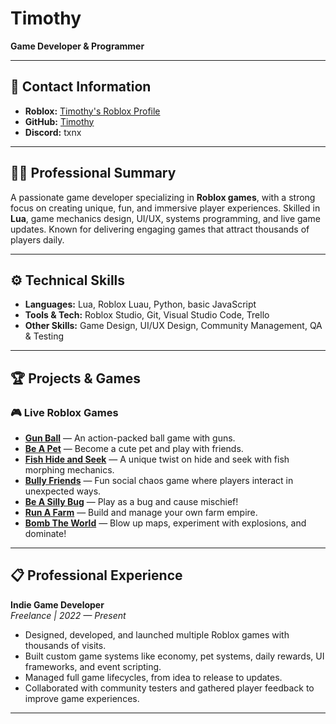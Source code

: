 # Timothy

**Game Developer & Programmer**

---

## 📌 Contact Information

- **Roblox:** [Timothy's Roblox Profile](https://www.roblox.com/users/YOUR_USER_ID/profile)
- **GitHub:** [Timothy](https://github.com/com/Tunnells)
- **Discord:** txnx
---

## 🧑‍💻 Professional Summary

A passionate game developer specializing in **Roblox games**, with a strong focus on creating unique, fun, and immersive player experiences. Skilled in **Lua**, game mechanics design, UI/UX, systems programming, and live game updates. Known for delivering engaging games that attract thousands of players daily.

---

## ⚙️ Technical Skills

- **Languages:** Lua, Roblox Luau, Python, basic JavaScript
- **Tools & Tech:** Roblox Studio, Git, Visual Studio Code, Trello
- **Other Skills:** Game Design, UI/UX Design, Community Management, QA & Testing

---

## 🏆 Projects & Games

### 🎮 Live Roblox Games

- **[Gun Ball](https://www.roblox.com/games/14822302723/Gun-Ball)** — An action-packed ball game with guns.
- **[Be A Pet](https://www.roblox.com/games/106441855698085/Be-A-Pet)** — Become a cute pet and play with friends.
- **[Fish Hide and Seek](https://www.roblox.com/games/132403907963309/Fish-Hide-and-Seek)** — A unique twist on hide and seek with fish morphing mechanics.
- **[Bully Friends](https://www.roblox.com/games/115251976466832/Bully-Friends)** — Fun social chaos game where players interact in unexpected ways.
- **[Be A Silly Bug](https://www.roblox.com/games/86599048668520/Be-A-Silly-Bug)** — Play as a bug and cause mischief!
- **[Run A Farm](https://www.roblox.com/games/93101364775211/Run-A-Farm)** — Build and manage your own farm empire.
- **[Bomb The World](https://www.roblox.com/games/123622365339677/Bomb-The-World)** — Blow up maps, experiment with explosions, and dominate!

---

## 📋 Professional Experience

**Indie Game Developer**  
*Freelance | 2022 — Present*

- Designed, developed, and launched multiple Roblox games with thousands of visits.
- Built custom game systems like economy, pet systems, daily rewards, UI frameworks, and event scripting.
- Managed full game lifecycles, from idea to release to updates.
- Collaborated with community testers and gathered player feedback to improve game experiences.

---

<!--
**TimothyNlumbile/TimothyNlumbile** — This profile README shows my work as a Roblox developer.
-->
